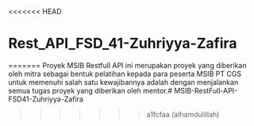 <<<<<<< HEAD
# Rest_API_FSD_41-Zuhriyya-Zafira
=======
Proyek MSIB Restfull API ini merupakan proyek yang diberikan oleh mitra sebagai bentuk pelatihan kepada para peserta MSIB PT CGS untuk memenuhi salah satu kewajibannya adalah dengan menjalankan semua tugas proyek yang diberikan oleh mentor.# MSIB-RestFull-API-FSD41-Zuhriyya-Zafira
>>>>>>> a1fcfaa (alhamdulillah)
